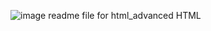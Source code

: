 ![image](https://user-images.githubusercontent.com/109481899/215094199-410aedc7-a1c2-4b61-a9c8-516f889d456e.png)
readme file for html_advanced
HTML

